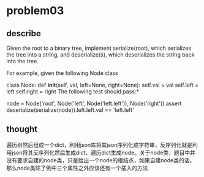 # problem03

## describe

Given the root to a binary tree, implement serialize(root), which serializes the tree into a string, and deserialize(s), which deserializes the string back into the tree.

For example, given the following Node class

class Node:
    def __init__(self, val, left=None, right=None):
        self.val = val
        self.left = left
        self.right = right
The following test should pass:*

node = Node('root', Node('left', Node('left.left')), Node('right'))
assert deserialize(serialize(node)).left.left.val == 'left.left'

## thought

遍历树然后组成一个dict，利用json库将其json序列化成字符串，反序列化就是利用json将其反序列化然后生成dict，遍历dict生成node。关于node类，题目中并没有要求自建的node类，只是给出一个node的根结点，如果自建node类的话，那么node类除了例中三个属性之外应该还有一个插入的方法
